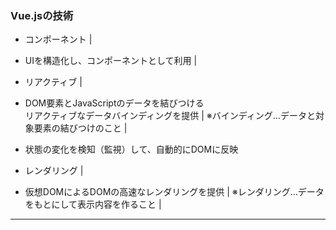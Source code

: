 

### Vue.jsの技術
 - コンポーネント   |
  - UIを構造化し、コンポーネントとして利用 |

 - リアクティブ  |
  - DOM要素とJavaScriptのデータを結びつける  
    リアクティブなデータバインディングを提供  |
    ※バインディング…データと対象要素の結びつけのこと  |
  - 状態の変化を検知（監視）して、自動的にDOMに反映

 - レンダリング |
  - 仮想DOMによるDOMの高速なレンダリングを提供   | 
    ※レンダリング…データをもとにして表示内容を作ること  |


---
